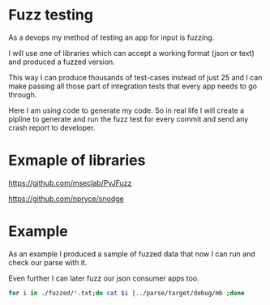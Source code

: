 # Fuzz testing
As a devops my method of testing an app for input is fuzzing.

I will use one of libraries which can accept a working format (json or text) and produced a fuzzed version.

This way I can produce thousands of test-cases instead of just 25 and I can make passing all those part of integration tests that every app needs to go through.

Here I am using code to generate my code. So in real life I will create a pipline to generate and run the fuzz test for every commit and send any crash report to developer.

# Exmaple of libraries
https://github.com/mseclab/PyJFuzz

https://github.com/npryce/snodge

# Example

As an example I produced a sample of fuzzed data that now I can run and check our parse with it.

Even further I can later fuzz our json consumer apps too.

```bash
for i in ./fuzzed/*.txt;do cat $i |../parse/target/debug/mb ;done 
```
